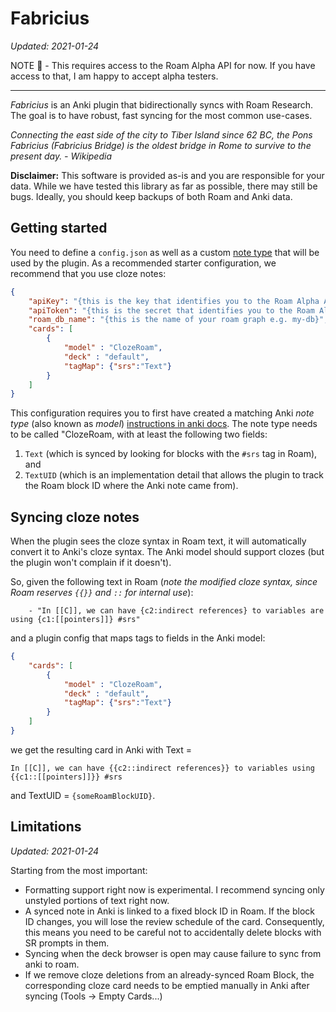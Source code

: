 # Fabricius
_Updated: 2021-01-24_

NOTE 🍩 - This requires access to the Roam Alpha API for now. If you have access to that, I am happy to accept alpha testers.

---

*Fabricius* is an Anki plugin that bidirectionally syncs with Roam Research. The goal is to have robust, fast syncing for the most common use-cases.

_Connecting the east side of the city to Tiber Island since 62 BC, the Pons Fabricius (Fabricius Bridge) is the oldest bridge in Rome to survive to the present day. - Wikipedia_

**Disclaimer:** This software is provided as-is and you are responsible for your data. While we have tested this library as far as possible, there may still be bugs. Ideally, you should keep backups of both Roam and Anki data.

## Getting started
You need to define a `config.json` as well as a custom [note type](https://docs.ankiweb.net/#/getting-started?id=note-types) that will be used by the plugin. As a recommended starter configuration, we recommend that you use cloze notes:

```json
{
    "apiKey": "{this is the key that identifies you to the Roam Alpha API}",
    "apiToken": "{this is the secret that identifies you to the Roam Alpha API}",
    "roam_db_name": "{this is the name of your roam graph e.g. my-db}",
    "cards": [
        {
            "model" : "ClozeRoam",
            "deck" : "default",
            "tagMap": {"srs":"Text"}
        }
    ]
}
```

This configuration requires you to first have created a matching Anki *note type* (also known as *model*) [instructions in anki docs](https://docs.ankiweb.net/#/getting-started?id=note-types). The note type needs to be called "ClozeRoam, with at least the following two fields: 
1. `Text` (which is synced by looking for blocks with the `#srs` tag in Roam), and
2. `TextUID` (which is an implementation detail that allows the plugin to track the Roam block ID where the Anki note came from).

## Syncing cloze notes

When the plugin sees the cloze syntax in Roam text, it will automatically convert it to Anki's cloze syntax. The Anki model should support clozes (but the plugin won't complain if it doesn't).

So, given the following text in Roam (*note the modified cloze syntax, since Roam reserves `{{}}` and `::` for internal use*):
```text
    - "In [[C]], we can have {c2:indirect references} to variables are using {c1:[[pointers]]} #srs"
```

and a plugin config that maps tags to fields in the Anki model:
```json
{
    "cards": [
        {
            "model" : "ClozeRoam",
            "deck" : "default",
            "tagMap": {"srs":"Text"}
        }
    ]
}
```

we get the resulting card in Anki with Text = 
```
In [[C]], we can have {{c2::indirect references}} to variables using {{c1::[[pointers]]}} #srs
```

and TextUID = `{someRoamBlockUID}`.

## Limitations
_Updated: 2021-01-24_

Starting from the most important:
- Formatting support right now is experimental. I recommend syncing only unstyled portions of text right now.
- A synced note in Anki is linked to a fixed block ID in Roam. If the block ID changes, you will lose the review schedule of the card. Consequently, this means you need to be careful not to accidentally delete blocks with SR prompts in them.
- Syncing when the deck browser is open may cause failure to sync from anki to roam.
- If we remove cloze deletions from an already-synced Roam Block, the corresponding cloze card needs to be emptied manually in Anki after syncing (Tools -> Empty Cards...)